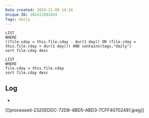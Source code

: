 ```yaml
---
Date created: 2024-11-09 14:24
Unique ID: 202411091424
Tags: daily
---
```

``` dataview
LIST
WHERE 
((file.cday = this.file.cday - dur(1 day)) OR (file.cday = this.file.cday + dur(1 day))) AND contains(tags,"daily")
sort file.cday desc
```
``` dataview
LIST
WHERE 
file.cday = this.file.cday
sort file.cday desc
```
## Log
- 

![[processed-2320EDDC-72D8-4BD5-ABD3-7CFF40702481.jpeg]]